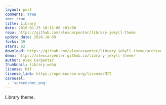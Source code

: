 ```yaml
---
layout: post
comments: true
toc: true
title: Library
date: 2016-01-25 10:11:00 +01:00
repo: https://github.com/alexcarpenter/library-jekyll-theme
update_date: 2024-10-09
forks: 39
stars: 62
download: https://github.com/alexcarpenter/library-jekyll-theme/archive/gh-pages.zip
demo: https://alexcarpenter.github.io/library-jekyll-theme/
author: Alex Carpenter
thumbnail: library.webp
license: MIT
license_link: https://opensource.org/license/MIT
carousel:
 - 'screenshot.png'
---
```


Library theme.
